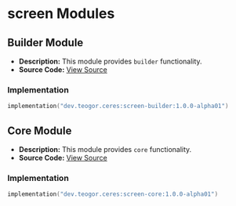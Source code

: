 # screen Modules

## Builder Module
- **Description:** This module provides `builder` functionality.
- **Source Code:** [View Source](../screen/builder)

### Implementation
```kotlin
implementation("dev.teogor.ceres:screen-builder:1.0.0-alpha01")
```

## Core Module
- **Description:** This module provides `core` functionality.
- **Source Code:** [View Source](../screen/core)

### Implementation
```kotlin
implementation("dev.teogor.ceres:screen-core:1.0.0-alpha01")
```

